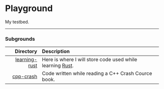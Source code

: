 # Playground
My testbed.

---

### Subgrounds
| **Directory** | **Description** |
|---:|:---|
| [learning-rust](learning-rust) | Here is where I will store code used while learning [Rust](https://github.com/rust-lang/rust). |
| [cpp-crash](cpp-crash) | Code written while reading a C++ Crash Cource book. |
